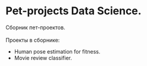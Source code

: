 # Pet-projects Data Science.
Сборник пет-проектов.
</br>
</br>
Проекты в сборнике:
- Human pose estimation for fitness.
- Movie review classifier.
